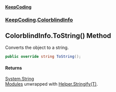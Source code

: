 #### [KeepCoding](index.md 'index')
### [KeepCoding](KeepCoding.md 'KeepCoding').[ColorblindInfo](ColorblindInfo.md 'KeepCoding.ColorblindInfo')
## ColorblindInfo.ToString() Method
Converts the object to a string.  
```csharp
public override string ToString();
```
#### Returns
[System.String](https://docs.microsoft.com/en-us/dotnet/api/System.String 'System.String')  
[Modules](ColorblindInfo.Modules.md 'KeepCoding.ColorblindInfo.Modules') unwrapped with [Helper.Stringify<T>(T)](https://docs.microsoft.com/en-us/dotnet/api/Helper.Stringify<T>#Helper_Stringify<T>_T_ 'Helper.Stringify<T>(T)').
